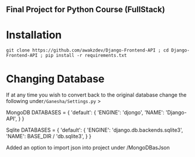 ## Final Project for Python Course (FullStack)
# Installation 
`git clone https://github.com/awakzdev/Django-Frontend-API ; cd Django-Frontend-API ; pip install -r requirements.txt`



# Changing Database
If at any time you wish to convert back to the original database change the following under`/Ganesha/Settings.py` >

MongoDB
DATABASES = {
    'default': {
        'ENGINE': 'djongo',
        'NAME': 'Django-API',
    }
}


Sqlite
DATABASES = {
    'default': {
        'ENGINE': 'django.db.backends.sqlite3',
        'NAME': BASE_DIR / 'db.sqlite3',
    }
}

Added an option to import json into project under /MongoDBasJson
